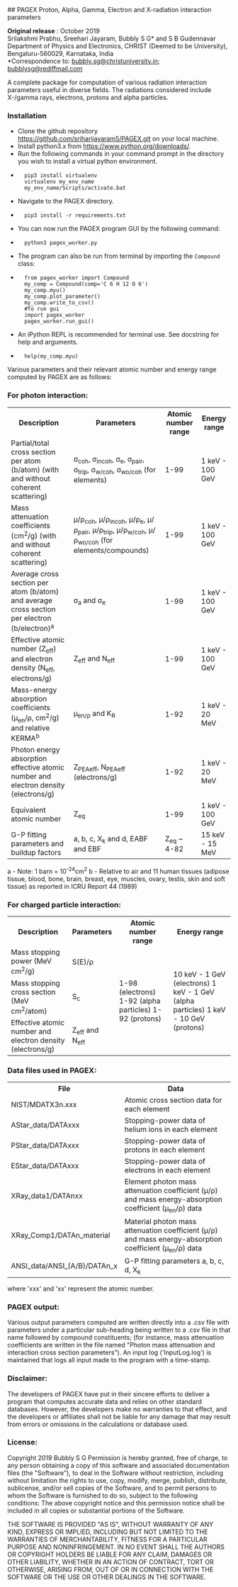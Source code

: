 <meta name="google-site-verification" content="JSFGxluGDoxSu4rp3SGsLAi8MLoWOVcMTL1JhE2bYF4" />
## PAGEX Proton, Alpha, Gamma, Electron and X-radiation interaction parameters

**Original release** : October 2019  
Srilakshmi Prabhu, Sreehari Jayaram, Bubbly S G* and S B Gudennavar  
Department of Physics and Electronics, CHRIST (Deemed to be University), Bengaluru-560029, Karnataka, India  
*Correspondence to: bubbly.sg@christuniversity.in; bubblysg@rediffmail.com  

A complete package for computation of various radiation interaction parameters useful in diverse fields. The radiations considered include X-/gamma rays, electrons, protons and alpha particles. 
### Installation
- Clone the github repository https://github.com/sriharijayaram5/PAGEX.git on your local machine.
- Install python3.x from https://www.python.org/downloads/.
- Run the following commands in your command prompt in the directory you wish to install a virtual python environment.
- 
        pip3 install virtualenv
        virtualenv my_env_name
        my_env_name/Scripts/activate.bat
-   Navigate to the PAGEX directory.
-   
        pip3 install -r requirements.txt
-   You can now run the PAGEX program GUI by the following command:  
-   
        python3 pagex_worker.py
- The program can also be run from terminal by importing the `Compound` class:
-
        from pagex_worker import Compound
        my_comp = Compound(comp='C 6 H 12 O 6')
        my_comp.myu()
        my_comp.plot_parameter()
        my_comp.write_to_csv()
        #To run gui
        import pagex_worker
        pagex_worker.run_gui()
- An iPython REPL is recommended for terminal use. See docstring for help and arguments.
-
        help(my_comp.myu)
Various parameters and their relevant atomic number and energy range computed by PAGEX are as follows: 
### For photon interaction:

<table>

<tbody>

<tr>

<th>Description</th>

<th>Parameters</th>

<th>Atomic number range</th>

<th>Energy range</th>

</tr>

<tr>

<td>Partial/total cross section per atom (b/atom) (with and without coherent scattering)</td>

<td>σ<sub>coh</sub>, σ<sub>incoh</sub>, σ<sub>e</sub>, σ<sub>pair</sub>, σ<sub>trip</sub>, σ<sub>w/coh</sub>, σ<sub>wo/coh</sub> (for elements)</td>

<td>1-99</td>

<td>1 keV - 100 GeV</td>

</tr>

<tr>

<td>Mass attenuation coefficients (cm<sup>2</sup>/g) (with and without coherent scattering)</td>

<td>μ/ρ<sub>coh</sub>, μ/ρ<sub>incoh</sub>, μ/ρ<sub>e</sub>, μ/ρ<sub>pair</sub>, μ/ρ<sub>trip</sub>, μ/ρ<sub>w/coh</sub>, μ/ρ<sub>wo/coh</sub> (for elements/compounds)</td>

<td>1-99</td>

<td>1 keV - 100 GeV</td>

</tr>

<tr>

<td>Average cross section per atom (b/atom) and average cross section per electron (b/electron)<sup>a</sup></td>

<td>σ<sub>a</sub> and σ<sub>e</sub></td>

<td>1-99</td>

<td>1 keV - 100 GeV</td>

</tr>

<tr>

<td>Effective atomic number (Z<sub>eff</sub>) and electron density (N<sub>eff</sub>, electrons/g)</td>

<td>Z<sub>eff</sub> and N<sub>eff</sub></td>

<td>1-99</td>

<td>1 keV - 100 GeV</td>

</tr>

<tr>

<td>Mass-energy absorption coefficients (μ<sub>en</sub>/ρ, cm<sup>2</sup>/g) and relative KERMA<sup>b</sup></td>

<td>μ<sub>en/ρ</sub> and K<sub>R</sub></td>

<td>1-92</td>

<td>1 keV - 20 MeV</td>

</tr>

<tr>

<td>Photon energy absorption effective atomic number and electron density (electrons/g)</td>

<td>Z<sub>PEAeff</sub>, N<sub>PEAeff</sub> (electrons/g)</td>

<td>1-92</td>

<td>1 keV - 20 MeV</td>

</tr>

<tr>

<td>Equivalent atomic number</td>

<td>Z<sub>eq</sub></td>

<td>1-99</td>

<td>1 keV - 100 GeV</td>

</tr>

<tr>

<td>G-P fitting parameters and buildup factors</td>

<td>a, b, c, X<sub>k</sub> and d, EABF and EBF</td>

<td>Z<sub>eq</sub> ~ 4-82</td>

<td>15 keV - 15 MeV</td>

</tr>

</tbody>

</table>

a - Note: 1 barn = 10<sup>-24</sup>cm<sup>2</sup> b - Relative to air and 11 human tissues (adipose tissue, blood, bone, brain, breast, eye, muscles, ovary, testis, skin and soft tissue) as reported in ICRU Report 44 (1989)

### For charged particle interaction:

<table id="chtb">

<tbody>

<tr>

<th>Description</th>

<th>Parameters</th>

<th>Atomic number range</th>

<th>Energy range</th>

</tr>

<tr>

<td>Mass stopping power (MeV cm<sup>2</sup>/g)</td>

<td>S(E)/ρ</td>

<td rowspan="3">1-98 (electrons) 1-92 (alpha particles) 1-92 (protons)</td>

<td rowspan="3">10 keV - 1 GeV (electrons) 1 keV - 1 GeV (alpha particles) 1 keV - 10 GeV (protons)</td>

</tr>

<tr>

<td>Mass stopping cross section (MeV cm<sup>2</sup>/atom)</td>

<td>S<sub>c</sub></td>

</tr>

<tr>

<td>Effective atomic number and electron density (electrons/g)</td>

<td>Z<sub>eff</sub> and N<sub>eff</sub></td>

</tr>

</tbody>

</table>

### Data files used in PAGEX:

<table>

<tbody>

<tr>

<th>File</th>

<th>Data</th>

</tr>

<tr>

<td>NIST/MDATX3n.xxx</td>

<td>Atomic cross section data for each element</td>

</tr>

<tr>

<td>AStar_data/DATAxxx</td>

<td>Stopping-power data of helium ions in each element</td>

</tr>

<tr>

<td>PStar_data/DATAxxx</td>

<td>Stopping-power data of protons in each element</td>

</tr>

<tr>

<td>EStar_data/DATAxxx</td>

<td>Stopping-power data of electrons in each element</td>

</tr>

<tr>

<td>XRay_data1/DATAnxx</td>

<td>Element photon mass attenuation coefficient (μ/ρ) and mass energy-absorption coefficient (μ<sub>en</sub>/ρ) data</td>

</tr>

<tr>

<td>XRay_Comp1/DATAn_material</td>

<td>Material photon mass attenuation coefficient (μ/ρ) and mass energy-absorption coefficient (μ<sub>en</sub>/ρ) data</td>

</tr>

<tr>

<td>ANSI_data/ANSI_(A/B)/DATAn_x</td>

<td>G-P fitting parameters a, b, c, d, X<sub>k</sub></td>

</tr>

</tbody>

</table>

where 'xxx' and 'xx' represent the atomic number. 


### PAGEX output:  
Various output parameters computed are written directly into a .csv file with parameters under a particular sub-heading being written to a .csv file in that name followed by compound constituents; (for instance, mass attenuation coefficients are written in the file named "Photon mass attenuation and interaction cross section parameters”). An input log ('InputLog.log') is maintained that logs all input made to the program with a time-stamp.

### Disclaimer:  
The developers of PAGEX have put in their sincere efforts to deliver a program that computes accurate data and relies on other standard databases. However, the developers make no warranties to that effect, and the developers or affiliates shall not be liable for any damage that may result from errors or omissions in the calculations or database used. 

### License:  
Copyright 2019 Bubbly S G Permission is hereby granted, free of charge, to any person obtaining a copy of this software and associated documentation files (the "Software"), to deal in the Software without restriction, including without limitation the rights to use, copy, modify, merge, publish, distribute, sublicense, and/or sell copies of the Software, and to permit persons to whom the Software is furnished to do so, subject to the following conditions: The above copyright notice and this permission notice shall be included in all copies or substantial portions of the Software. 

THE SOFTWARE IS PROVIDED "AS IS", WITHOUT WARRANTY OF ANY KIND, EXPRESS OR IMPLIED, INCLUDING BUT NOT LIMITED TO THE WARRANTIES OF MERCHANTABILITY, FITNESS FOR A PARTICULAR PURPOSE AND NONINFRINGEMENT. IN NO EVENT SHALL THE AUTHORS OR COPYRIGHT HOLDERS BE LIABLE FOR ANY CLAIM, DAMAGES OR OTHER LIABILITY, WHETHER IN AN ACTION OF CONTRACT, TORT OR OTHERWISE, ARISING FROM, OUT OF OR IN CONNECTION WITH THE SOFTWARE OR THE USE OR OTHER DEALINGS IN THE SOFTWARE. 
